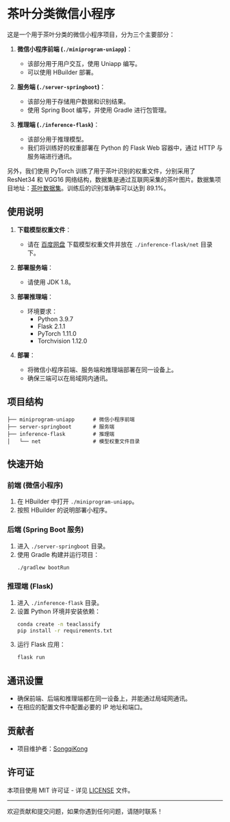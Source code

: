 # 茶叶分类微信小程序

这是一个用于茶叶分类的微信小程序项目，分为三个主要部分：

1. **微信小程序前端 (`./miniprogram-uniapp`)**：
   - 该部分用于用户交互，使用 Uniapp 编写。
   - 可以使用 HBuilder 部署。

2. **服务端 (`./server-springboot`)**：
   - 该部分用于存储用户数据和识别结果。
   - 使用 Spring Boot 编写，并使用 Gradle 进行包管理。

3. **推理端 (`./inference-flask`)**：
   - 该部分用于推理模型。
   - 我们将训练好的权重部署在 Python 的 Flask Web 容器中，通过 HTTP 与服务端进行通讯。

另外，我们使用 PyTorch 训练了用于茶叶识别的权重文件，分别采用了 ResNet34 和 VGG16 网络结构，数据集是通过互联网采集的茶叶图片。数据集项目地址：[茶叶数据集](https://github.com/songqikong/chinese_tea_dataset)。训练后的识别准确率可以达到 89.1%。

## 使用说明

1. **下载模型权重文件**：
   - 请在 [百度网盘](https://pan.baidu.com/s/1CNr7CRNAQYlxL8bqt-tKUQ?pwd=e220) 下载模型权重文件并放在 `./inference-flask/net` 目录下。

2. **部署服务端**：
   - 请使用 JDK 1.8。

3. **部署推理端**：
   - 环境要求：
     - Python 3.9.7
     - Flask 2.1.1
     - PyTorch 1.11.0
     - Torchvision 1.12.0

4. **部署**：
   - 将微信小程序前端、服务端和推理端部署在同一设备上。
   - 确保三端可以在局域网内通讯。

## 项目结构

```
├── miniprogram-uniapp      # 微信小程序前端
├── server-springboot       # 服务端
├── inference-flask         # 推理端
│   └── net                 # 模型权重文件目录
```

## 快速开始

### 前端 (微信小程序)

1. 在 HBuilder 中打开 `./miniprogram-uniapp`。
2. 按照 HBuilder 的说明部署小程序。

### 后端 (Spring Boot 服务)

1. 进入 `./server-springboot` 目录。
2. 使用 Gradle 构建并运行项目：
   ```sh
   ./gradlew bootRun
   ```

### 推理端 (Flask)

1. 进入 `./inference-flask` 目录。
2. 设置 Python 环境并安装依赖：
   ```sh
   conda create -n teaclassify
   pip install -r requirements.txt
   ```
3. 运行 Flask 应用：
   ```sh
   flask run
   ```

## 通讯设置

- 确保前端、后端和推理端都在同一设备上，并能通过局域网通讯。
- 在相应的配置文件中配置必要的 IP 地址和端口。

## 贡献者

- 项目维护者：[SongqiKong](https://github.com/songqikong)

## 许可证

本项目使用 MIT 许可证 - 详见 [LICENSE](LICENSE) 文件。

---

欢迎贡献和提交问题，如果你遇到任何问题，请随时联系！